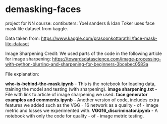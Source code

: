 # demasking-faces
project for NN course:
contibuters:
Yoel sanders & Idan Toker
uses face mask lite dataset from kaggle.

Data taken from:
https://www.kaggle.com/prasoonkottarathil/face-mask-lite-dataset

Image Sharpening Credit: We used parts of the code in the following article for image sharpening:
https://towardsdatascience.com/image-processing-with-python-blurring-and-sharpening-for-beginners-3bcebec0583a

File explanation:

**who-is-behind-the-mask.ipynb** - This is the notebook for loading data, training the model and testing (with sharpening).
**image sharpening.txt** - File with link to article of image sharpening we used.
**face generator examples and comments.ipynb** - Another version of code, includes extra features we added such as the VGG - 16 network as a quality - of - image metric and losses we experimented with.
**VGG16_discriminator.ipynb** - A notebook with only the code for quality - of - image metric testing.
